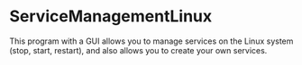 # ServiceManagementLinux
This program with a GUI allows you to manage services on the Linux system (stop, start, restart), and also allows you to create your own services.
